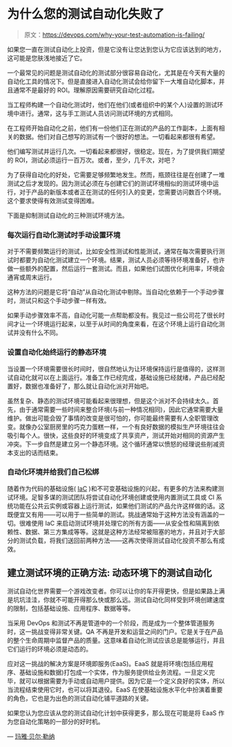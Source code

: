 # 为什么您的测试自动化失败了

> 原文：<https://devops.com/why-your-test-automation-is-failing/>

如果您一直在测试自动化上投资，但是它没有让您达到您认为它应该达到的地方，这可能是您肤浅地接近了它。

一个最常见的问题是测试自动化的测试部分很容易自动化，尤其是在今天有大量的自动化工具的情况下。但是直接进入自动化测试会给你留下一大堆自动化脚本，并且通常不是最好的 ROI。理解原因需要研究自动化过程。

当工程师构建一个自动化测试时，他们在他们(或者组织中的某个人)设置的测试环境中进行。通常，这与手工测试人员访问测试环境的方式相同。

在工程师开始自动化之前，他们有一份他们正在测试的产品的工作副本，上面有相关的数据。他们对自己想写的测试有一个很好的想法。一切看起来都很有希望。

他们编写测试并运行几次。一切看起来都很好，很稳定。现在，为了提供我们期望的 ROI，测试必须运行一百万次。或者，至少，几千次，对吧？

为了获得自动化的好处，它需要足够频繁地发生。然而，瓶颈往往是在创建了一堆测试之后才发现的。因为测试必须在与创建它们的测试环境相似的测试环境中运行，对于产品的新版本或者正在测试的任何引入的变更，您需要访问数百个环境。这个要求使得有效测试变得困难。

下面是抑制测试自动化的三种测试环境方法。

### **每次运行自动化测试时手动设置环境**

对于不需要频繁运行的测试，比如安全性测试和性能测试，通常在每次需要执行测试时都要为自动化测试建立一个环境。结果，测试人员必须等待环境准备好，也许做一些额外的配置，然后运行一套测试。而且，如果他们试图优化利用率，环境会通宵或周末运行。

这种方法的问题是它将“自动”从自动化测试中剔除。当自动化依赖于一个手动步骤时，测试只和这个手动步骤一样有效。

如果手动步骤效率不高，自动化可能一点帮助都没有。我见过一些公司花了很长时间才让一个环境运行起来，以至于从时间的角度来看，在这个环境上运行自动化测试并没有什么不同。

### **设置自动化始终运行的静态环境**

当设置一个环境需要很长时间时，很自然地认为让环境保持运行是值得的，这样测试自动化就可以在上面运行。准备工作已经完成，基础设施已经就绪，产品已经配置好，数据也准备好了，那么就让自动化派对开始吧。

虽然复杂、静态的测试环境可能看起来很理想，但是这个派对不会持续太久。首先，由于通常需要一些时间来整合环境(与前一种情况相同)，因此它通常需要大量维护。做出可能会毁了事情的改变是很可怕的，你可能最终需要有人全职管理改变。就像办公室厨房里的巧克力蛋糕一样，一个有良好数据的模拟生产环境往往会吸引每个人。很快，这些良好的环境变成了共享资产，测试开始对相同的资源产生冲突。下一步自然是建立另一个静态环境。这个循环通常以愤怒的经理说些削减资本支出的话而结束。

### **自动化环境并给我们自己松绑**

随着作为代码的基础设施( [IaC](https://en.wikipedia.org/wiki/Infrastructure_as_code) )和不可变基础设施的兴起，有更多的方法来构建测试环境。足智多谋的测试团队将尝试自动化环境创建或使用内置测试工具或 CI 系统功能在公共云实例或容器上运行测试，如果他们测试的产品允许这样做的话。这既便宜又有用——可以用于一些简单的测试。挑战通常始于这种方法没有涵盖的一切。很难使用 IaC 来启动测试环境并处理它的所有方面——从安全性和隔离到依赖性、数据、第三方集成等等。这就是这种方法经常被阻塞的地方，并且对于大部分的测试负载，将我们送回前两种方法——这再次使得测试自动化投资不那么有成效。

## **建立测试环境的正确方法:** **动态环境下的测试自动化**

测试自动化世界需要一个游戏改变者。你可以让你的车开得更快，但是如果路上满是坑坑洼洼，你就不可能开得那么快或那么远。测试自动化同样受到环境创建速度的限制，包括基础设施、应用程序、数据等等。

当采用 DevOps 和测试不再是管道中的一个阶段，而是成为一个整体管道服务时，这一挑战变得非常关键。QA 不再是开发和运营之间的门户。它是关于在产品的整个生命周期中监督产品的质量。这意味着自动化测试应该总是能够运行，并且它们运行的环境必须是动态的。

应对这一挑战的解决方案是环境即服务(EaaS)。EaaS 就是将环境(包括应用程序、基础设施和数据)打包成一个实体，作为服务提供给业务流程。一旦定义完毕，就可以根据需要为手动或自动用户提供。因为它是一个定义良好的实体，所以当流程结束使用它时，也可以将其退役。EaaS 在使基础设施水平化中扮演着重要的角色，它也是为出色的测试自动化铺平道路的关键。

如果您认为您应该从您的测试自动化计划中获得更多，那么现在可能是将 EaaS 作为您自动化策略的一部分的好时机。

— [玛雅·贝尔·勒纳](https://devops.com/author/maya-ber-lerner/)